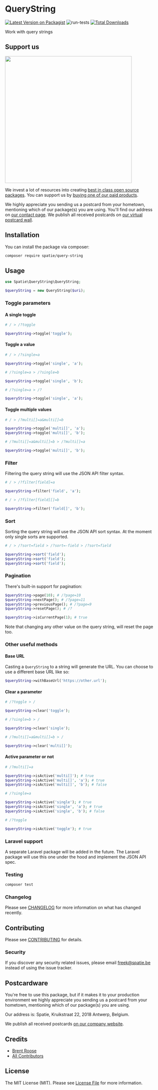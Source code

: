 # QueryString

[![Latest Version on Packagist](https://img.shields.io/packagist/v/spatie/query-string.svg?style=flat-square)](https://packagist.org/packages/spatie/query-string)
![run-tests](https://github.com/spatie/query-string/workflows/run-tests/badge.svg)
[![Total Downloads](https://img.shields.io/packagist/dt/spatie/query-string.svg?style=flat-square)](https://packagist.org/packages/spatie/query-string)

Work with query strings

## Support us

[<img src="https://github-ads.s3.eu-central-1.amazonaws.com/query-string.jpg?t=1" width="419px" />](https://spatie.be/github-ad-click/query-string)

We invest a lot of resources into creating [best in class open source packages](https://spatie.be/open-source). You can support us by [buying one of our paid products](https://spatie.be/open-source/support-us).

We highly appreciate you sending us a postcard from your hometown, mentioning which of our package(s) you are using. You'll find our address on [our contact page](https://spatie.be/about-us). We publish all received postcards on [our virtual postcard wall](https://spatie.be/open-source/postcards).

## Installation

You can install the package via composer:

```bash
composer require spatie/query-string
```

## Usage

``` php
use Spatie\QueryString\QueryString;

$queryString = new QueryString($uri);
```

### Toggle parameters

#### A single toggle

```php
# / > /?toggle

$queryString->toggle('toggle');
```

#### Toggle a value

```php
# / > /?single=a

$queryString->toggle('single', 'a');
```

```php
# /?single=a > /?single=b

$queryString->toggle('single', 'b');
```

```php
# /?single=a > /?

$queryString->toggle('single', 'a');
```

#### Toggle multiple values

```php
# / > /?multi[]=a&multi[]=b

$queryString->toggle('multi[]', 'a');
$queryString->toggle('multi[]', 'b');
```

```php
# /?multi[]=a&multi[]=b > /?multi[]=a

$queryString->toggle('multi[]', 'b');
```

### Filter

Filtering the query string will use the JSON API filter syntax.

```php
# / > /?filter[field]=a

$queryString->filter('field', 'a');
```

```php
# / > /?filter[field][]=b

$queryString->filter('field[]', 'b');
```

### Sort

Sorting the query string will use the JSON API sort syntax.
At the moment only single sorts are supported.

```php
# / > /?sort=field > /?sort=-field > /?sort=field

$queryString->sort('field');
$queryString->sort('field');
$queryString->sort('field');
```

### Pagination

There's built-in support for pagination:

```php
$queryString->page(10); # /?page=10
$queryString->nextPage(); # /?page=11
$queryString->previousPage(); # /?page=9
$queryString->resetPage(); # /?

$queryString->isCurrentPage(1); # true
```

Note that changing any other value on the query string, will reset the page too.

### Other useful methods

#### Base URL

Casting a `QueryString` to a string will generate the URL. 
You can choose to use a different base URL like so:

```php
$queryString->withBaseUrl('https://other.url');
```

#### Clear a parameter

```php
# /?toggle > /

$queryString->clear('toggle');
```

```php
# /?single=b > /

$queryString->clear('single');
```

```php
# /?multi[]=a&multi[]=b > /

$queryString->clear('multi[]');
```

#### Active parameter or not

```php
# /?multi[]=a

$queryString->isActive('multi[]'); # true
$queryString->isActive('multi[]', 'a'); # true
$queryString->isActive('multi[]', 'b'); # false
```

```php
# /?single=a

$queryString->isActive('single'); # true
$queryString->isActive('single', 'a'); # true
$queryString->isActive('single', 'b'); # false
```

```php
# /?toggle

$queryString->isActive('toggle'); # true
```

### Laravel support

A separate Laravel package will be added in the future.
The Laravel package will use this one under the hood and implement the JSON API spec.

### Testing

``` bash
composer test
```

### Changelog

Please see [CHANGELOG](CHANGELOG.md) for more information on what has changed recently.

## Contributing

Please see [CONTRIBUTING](CONTRIBUTING.md) for details.

### Security

If you discover any security related issues, please email freek@spatie.be instead of using the issue tracker.

## Postcardware

You're free to use this package, but if it makes it to your production environment we highly appreciate you sending us a postcard from your hometown, mentioning which of our package(s) you are using.

Our address is: Spatie, Kruikstraat 22, 2018 Antwerp, Belgium.

We publish all received postcards [on our company website](https://spatie.be/en/opensource/postcards).

## Credits

- [Brent Roose](https://github.com/brendt)
- [All Contributors](../../contributors)

## License

The MIT License (MIT). Please see [License File](LICENSE.md) for more information.
